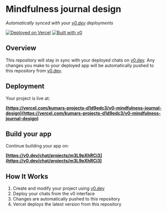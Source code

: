 # Mindfulness journal design

*Automatically synced with your [v0.dev](https://v0.dev) deployments*

[![Deployed on Vercel](https://img.shields.io/badge/Deployed%20on-Vercel-black?style=for-the-badge&logo=vercel)](https://vercel.com/kumars-projects-d1d9edc3/v0-mindfulness-journal-design)
[![Built with v0](https://img.shields.io/badge/Built%20with-v0.dev-black?style=for-the-badge)](https://v0.dev/chat/projects/m3L9pXhRCi3)

## Overview

This repository will stay in sync with your deployed chats on [v0.dev](https://v0.dev).
Any changes you make to your deployed app will be automatically pushed to this repository from [v0.dev](https://v0.dev).

## Deployment

Your project is live at:

**[https://vercel.com/kumars-projects-d1d9edc3/v0-mindfulness-journal-design](https://vercel.com/kumars-projects-d1d9edc3/v0-mindfulness-journal-design)**

## Build your app

Continue building your app on:

**[https://v0.dev/chat/projects/m3L9pXhRCi3](https://v0.dev/chat/projects/m3L9pXhRCi3)**

## How It Works

1. Create and modify your project using [v0.dev](https://v0.dev)
2. Deploy your chats from the v0 interface
3. Changes are automatically pushed to this repository
4. Vercel deploys the latest version from this repository